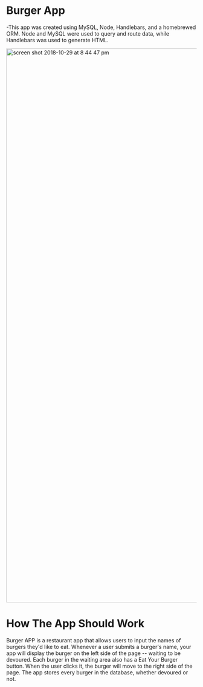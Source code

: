 # Burger App

-This app was created using MySQL, Node, Handlebars, and a homebrewed ORM.  Node and MySQL were used to query and route data, while Handlebars was used to generate HTML.

<img width="1468" alt="screen shot 2018-10-29 at 8 44 47 pm" src="https://user-images.githubusercontent.com/40179134/47690412-eb6da980-dbbb-11e8-8f9e-db9e9d14e498.png">



# How The App Should Work
Burger APP is a restaurant app that allows users to input the names of burgers they'd like to eat. Whenever a user submits a burger's name, your app will display the burger on the left side of the page -- waiting to be devoured. Each burger in the waiting area also has a Eat Your Burger button. When the user clicks it, the burger will move to the right side of the page. The app stores every burger in the database, whether devoured or not.
